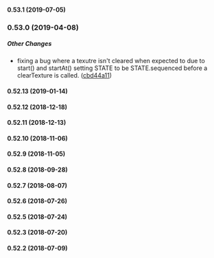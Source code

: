 #### 0.53.1 (2019-07-05)

### 0.53.0 (2019-04-08)

##### Other Changes

*  fixing a bug where a texutre isn't cleared when expected to due to start() and startAt() setting STATE to be STATE.sequenced before a clearTexture is called. ([cbd44a11](https://github.com/bbc/VideoContext/commit/cbd44a119749bca69c8b7c1b0de3cb9e4cbad36c))

#### 0.52.13 (2019-01-14)

#### 0.52.12 (2018-12-18)

#### 0.52.11 (2018-12-13)

#### 0.52.10 (2018-11-06)

#### 0.52.9 (2018-11-05)

#### 0.52.8 (2018-09-28)

#### 0.52.7 (2018-08-07)

#### 0.52.6 (2018-07-26)

#### 0.52.5 (2018-07-24)

#### 0.52.3 (2018-07-20)

#### 0.52.2 (2018-07-09)


